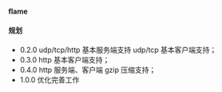 #### flame

#### 规划
* 0.2.0 udp/tcp/http 基本服务端支持 udp/tcp 基本客户端支持；
* 0.3.0 http 基本客户端支持；
* 0.4.0 http 服务端、客户端 gzip 压缩支持；
* 1.0.0 优化完善工作
